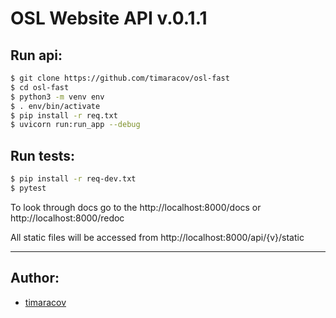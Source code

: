 # OSL Website API v.0.1.1

## Run api:
```zsh
$ git clone https://github.com/timaracov/osl-fast
$ cd osl-fast
$ python3 -m venv env
$ . env/bin/activate
$ pip install -r req.txt
$ uvicorn run:run_app --debug
```

## Run tests:
```zsh
$ pip install -r req-dev.txt
$ pytest
```

To look through docs go to the http://localhost:8000/docs or http://localhost:8000/redoc

All static files will be accessed from http://localhost:8000/api/{v}/static

---

## Author:
* [timaracov]( https://github.com/timaracov )